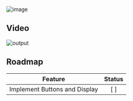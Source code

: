 ![image](https://github.com/kushagra-xo/calc-qt/assets/106916795/6c327042-0111-4ac2-8013-1e59b2854197)
## Video 
![output](https://github.com/kushagra-xo/calc-qt/assets/106916795/3d852b45-45b9-4cfc-9864-693e0ad039d0)
## Roadmap
| Feature | Status |
|:-------:|:------:|
|Implement Buttons and Display | [ ] |
